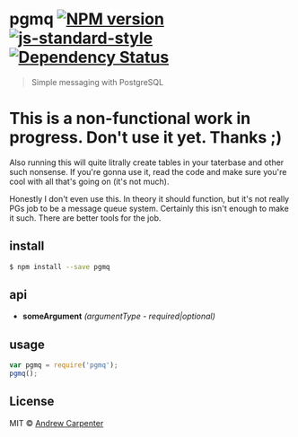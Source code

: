 # pgmq [![NPM version](https://badge.fury.io/js/pgmq.svg)](https://npmjs.org/package/pgmq)   [![js-standard-style](https://img.shields.io/badge/code%20style-standard-brightgreen.svg?style=flat)](https://github.com/feross/standard)   [![Dependency Status](https://dependencyci.com/github/doesdev/pgmq/badge)](https://dependencyci.com/github/doesdev/pgmq)

> Simple messaging with PostgreSQL

# This is a non-functional work in progress. Don't use it yet. Thanks ;)

Also running this will quite litrally create tables in your taterbase and other
such nonsense. If you're gonna use it, read the code and make sure you're cool
with all that's going on (it's not much).

Honestly I don't even use this. In theory it should function, but it's not
really PGs job to be a message queue system. Certainly this isn't enough to
make it such. There are better tools for the job.

## install

```sh
$ npm install --save pgmq
```

## api
- **someArgument** *(argumentType - required|optional)*

## usage

```js
var pgmq = require('pgmq');
pgmq();
```

## License

MIT © [Andrew Carpenter](https://github.com/doesdev)
